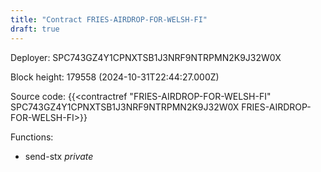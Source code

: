 ```yaml
---
title: "Contract FRIES-AIRDROP-FOR-WELSH-FI"
draft: true
---
```

Deployer: SPC743GZ4Y1CPNXTSB1J3NRF9NTRPMN2K9J32W0X


 



Block height: 179558 (2024-10-31T22:44:27.000Z)

Source code: {{<contractref "FRIES-AIRDROP-FOR-WELSH-FI" SPC743GZ4Y1CPNXTSB1J3NRF9NTRPMN2K9J32W0X FRIES-AIRDROP-FOR-WELSH-FI>}}

Functions:

* send-stx _private_
